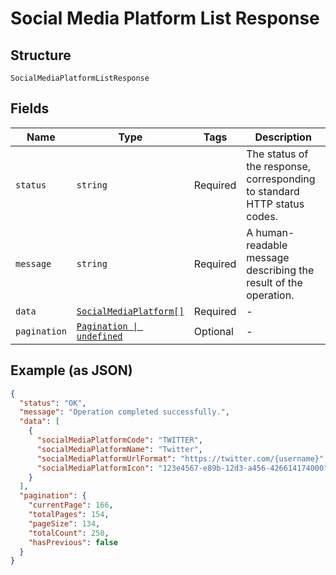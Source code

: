 
# Social Media Platform List Response

## Structure

`SocialMediaPlatformListResponse`

## Fields

| Name | Type | Tags | Description |
|  --- | --- | --- | --- |
| `status` | `string` | Required | The status of the response, corresponding to standard HTTP status codes. |
| `message` | `string` | Required | A human-readable message describing the result of the operation. |
| `data` | [`SocialMediaPlatform[]`](../../doc/models/social-media-platform.md) | Required | - |
| `pagination` | [`Pagination \| undefined`](../../doc/models/pagination.md) | Optional | - |

## Example (as JSON)

```json
{
  "status": "OK",
  "message": "Operation completed successfully.",
  "data": [
    {
      "socialMediaPlatformCode": "TWITTER",
      "socialMediaPlatformName": "Twitter",
      "socialMediaPlatformUrlFormat": "https://twitter.com/{username}",
      "socialMediaPlatformIcon": "123e4567-e89b-12d3-a456-426614174000"
    }
  ],
  "pagination": {
    "currentPage": 166,
    "totalPages": 154,
    "pageSize": 134,
    "totalCount": 250,
    "hasPrevious": false
  }
}
```

